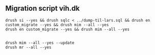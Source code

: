 Migration script vih.dk
--

    drush si --yes && drush sqlc < ../dump-til-lars.sql && drush en custom_migrate --yes && drush mim --all --yes
    drush en custom_migrate --yes && drush mim --all --yes
    
    
    drush mim --all --yes --update
    drush mr --all --yes
    